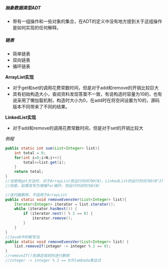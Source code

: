 ##### 抽象数据类型ADT

* 带有一组操作和一些对象的集合，在ADT的定义中没有地方提到关于这组操作是如何实现的任何解释。

##### 链表

* 简单链表
* 双向链表
* 循环链表

**ArrayList实现**

* 对于get和set的调用花费常数时间，但是对于add和remove的开销比较巨大
* 具有初始构造大小，查阅资料发现答案不一致，有说构造时容量为10的，也有说采用了懒加载机制，构造时大小为0，在add时在将空间设置为10的，源码版本不同带来了不同的结果。

**LinkedList实现**

* 对于add和remove的调用花费常数时间，但是对于set的开销比较大

*例程*

```java
public static int sum(List<Integer> list){
	int total = 0;
    for(int i=0;i<N;i++){
        total+=list.get(i);
    }
    return total;
}
//当使用get方法时，对于ArrayList其运行时间为O(N)，LinkedList的运行时间为O(N^2)
//但是，如果改写为增强for循环，则运行时间均为O(N)
```

```java
//迭代器删除，不适用于ArrayList
public static void removeEvensVer(List<Integer> list){
    Iterator<Integer> iterator = list.iterator();
    while (iterator.hasNext()) {
        if (iterator.next() % 2 == 0) {
            iterator.remove();
        }
    }
}
//Java8中的新写法
public static void removeEvensVer(List<Integer> list) {
    list.removeIf(integer -> integer % 2 == 0);
}
//removeIf()但满足规则时进行删除
//integer -> integer % 2 == 0为lambada表达式
```

